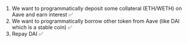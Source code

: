 1. We want to programmatically deposit some collateral (ETH/WETH) on Aave and earn interest ✅
2. We want to programmatically borrow other token from Aave (like DAI which is a stable coin) ✅
3. Repay DAI ✅